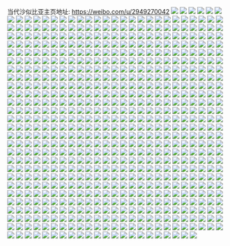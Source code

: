 当代沙似比亚主页地址: https://weibo.com/u/2949270042 
![](https://wx4.sinaimg.cn/mw2000/afca4a1aly1h9cw784e02j21401e0k4t.jpg) 
![](https://wx4.sinaimg.cn/mw2000/afca4a1aly1h9cw79w6abj21401e0k4x.jpg) 
![](https://wx4.sinaimg.cn/mw2000/afca4a1aly1h9cwfkjbjjj21401e0na9.jpg) 
![](https://wx4.sinaimg.cn/mw2000/afca4a1aly1h9cw7erkzmj22c035l4qr.jpg) 
![](https://wx4.sinaimg.cn/mw2000/afca4a1aly1h9cw76qn0bj20u01hcaoe.jpg) 
![](https://wx4.sinaimg.cn/mw2000/afca4a1aly1h9cw9uaejrj22a032vb2b.jpg) 
![](https://wx4.sinaimg.cn/mw2000/afca4a1aly1h9152b1i3sj21401e0q85.jpg) 
![](https://wx4.sinaimg.cn/mw2000/afca4a1aly1h9152bfjcuj21401e0jz3.jpg) 
![](https://wx4.sinaimg.cn/mw2000/afca4a1aly1h9152fpi5hj22c0340u0z.jpg) 
![](https://wx4.sinaimg.cn/mw2000/afca4a1aly1h9152adh3zj22c03401ky.jpg) 
![](https://wx4.sinaimg.cn/mw2000/afca4a1aly1h9152hd9vjj22c0340kjm.jpg) 
![](https://wx4.sinaimg.cn/mw2000/afca4a1aly1h9152hzc36j220933ze81.jpg) 
![](https://wx4.sinaimg.cn/mw2000/afca4a1aly1h6tmbtzbaaj21gi1gi4db.jpg) 
![](https://wx4.sinaimg.cn/mw2000/afca4a1aly1h6tmbu9049j20k00k00vb.jpg) 
![](https://wx4.sinaimg.cn/mw2000/afca4a1aly1h6tmbw30b2j22c02c0k92.jpg) 
![](https://wx4.sinaimg.cn/mw2000/afca4a1aly1h6tmbwupm5j21sc2dstfl.jpg) 
![](https://wx4.sinaimg.cn/mw2000/afca4a1aly1h6tmbyqew4j22bc334u0x.jpg) 
![](https://wx4.sinaimg.cn/mw2000/afca4a1aly1h6tmbxpibaj22bc334jz9.jpg) 
![](https://wx4.sinaimg.cn/mw2000/afca4a1aly1h6tmbzohiaj22c033z4qq.jpg) 
![](https://wx4.sinaimg.cn/mw2000/afca4a1aly1h6tmbt2ynmj22c02c04qq.jpg) 
![](https://wx4.sinaimg.cn/mw2000/afca4a1aly1h5uw992qa1j21401e0ds5.jpg) 
![](https://wx4.sinaimg.cn/mw2000/afca4a1aly1h5uw9adhi0j21sc2dsqv6.jpg) 
![](https://wx4.sinaimg.cn/mw2000/afca4a1aly1h5uw9au574j21uc0v6wob.jpg) 
![](https://wx4.sinaimg.cn/mw2000/afca4a1aly1h5uw9giydij22c0340qv5.jpg) 
![](https://wx4.sinaimg.cn/mw2000/afca4a1aly1h5lrx2qv06j21uo18g7wh.jpg) 
![](https://wx4.sinaimg.cn/mw2000/afca4a1aly1h5lrx3f37aj21uo18g7wh.jpg) 
![](https://wx4.sinaimg.cn/mw2000/afca4a1aly1h5lrx457edj21uo18g7wh.jpg) 
![](https://wx4.sinaimg.cn/mw2000/afca4a1aly1h5lrx4tlvjj21uo18gb29.jpg) 
![](https://wx4.sinaimg.cn/mw2000/afca4a1aly1h5lrx5umeaj21uo18g7wh.jpg) 
![](https://wx4.sinaimg.cn/mw2000/afca4a1aly1h5lrx6iy5oj21uo18g4qp.jpg) 
![](https://wx4.sinaimg.cn/mw2000/afca4a1agy1h57ty2ylksj223u35s1ky.jpg) 
![](https://wx4.sinaimg.cn/mw2000/afca4a1agy1h57ty8hdgzj223u35s1ky.jpg) 
![](https://wx4.sinaimg.cn/mw2000/afca4a1agy1h57tvwzw9ij223u34mkjm.jpg) 
![](https://wx4.sinaimg.cn/mw2000/afca4a1agy1h57tw7z2xmj235s23ue83.jpg) 
![](https://wx4.sinaimg.cn/mw2000/afca4a1agy1h57twh3fgoj223u35sqv6.jpg) 
![](https://wx4.sinaimg.cn/mw2000/afca4a1agy1h57tvo7vczj223u35s4qp.jpg) 
![](https://wx4.sinaimg.cn/mw2000/afca4a1agy1h57twlsul0j223u35snpd.jpg) 
![](https://wx4.sinaimg.cn/mw2000/afca4a1agy1h57twsjbgtj223u35skjm.jpg) 
![](https://wx4.sinaimg.cn/mw2000/afca4a1agy1h57tx2mvdtj235s23uqv6.jpg) 
![](https://wx4.sinaimg.cn/mw2000/afca4a1agy1h57txa6pfwj223u35skjm.jpg) 
![](https://wx4.sinaimg.cn/mw2000/afca4a1agy1h57txh9fisj223u35sqv6.jpg) 
![](https://wx4.sinaimg.cn/mw2000/afca4a1agy1h57txnklpqj223u35se82.jpg) 
![](https://wx4.sinaimg.cn/mw2000/afca4a1agy1h57txtw4raj237k4tc4qs.jpg) 
![](https://wx4.sinaimg.cn/mw2000/afca4a1agy1h57ty09vucj24tc37k7wl.jpg) 
![](https://wx4.sinaimg.cn/mw2000/afca4a1agy1h4ko392e7gj21vt19y7ry.jpg) 
![](https://wx4.sinaimg.cn/mw2000/afca4a1agy1h4ko3b4mbaj20sg16n4ep.jpg) 
![](https://wx4.sinaimg.cn/mw2000/afca4a1agy1h4ko36fn95j216x0sgh1d.jpg) 
![](https://wx4.sinaimg.cn/mw2000/afca4a1agy1h4ko3by4e4j216x0sgqky.jpg) 
![](https://wx4.sinaimg.cn/mw2000/afca4a1agy1h4ko3dfg2ej216x0sgaqs.jpg) 
![](https://wx4.sinaimg.cn/mw2000/afca4a1agy1h4ko3ewl0gj216x0sgauj.jpg) 
![](https://wx4.sinaimg.cn/mw2000/afca4a1agy1h4ko3ftftuj216x0sgwye.jpg) 
![](https://wx4.sinaimg.cn/mw2000/afca4a1agy1h4ko3grfz3j216x0sgh3s.jpg) 
![](https://wx4.sinaimg.cn/mw2000/afca4a1agy1h4ko3hmonuj216x0sg4dy.jpg) 
![](https://wx4.sinaimg.cn/mw2000/afca4a1agy1h4ko3ij9m1j216x0sg1aw.jpg) 
![](https://wx4.sinaimg.cn/mw2000/afca4a1agy1h4ko3js05hj216x0sg7h5.jpg) 
![](https://wx4.sinaimg.cn/mw2000/afca4a1agy1h44e55tl0lj21sc2dsqv5.jpg) 
![](https://wx4.sinaimg.cn/mw2000/afca4a1agy1h44e5ugwtjj22c0340qv6.jpg) 
![](https://wx4.sinaimg.cn/mw2000/afca4a1agy1h2qj3oe5ghj22c0340hdt.jpg) 
![](https://wx4.sinaimg.cn/mw2000/afca4a1agy1h2plidxfsij22c2340hdv.jpg) 
![](https://wx4.sinaimg.cn/mw2000/afca4a1agy1h2pliije8xj22de35s7wj.jpg) 
![](https://wx4.sinaimg.cn/mw2000/afca4a1agy1h2plim6vhnj22c2340kjn.jpg) 
![](https://wx4.sinaimg.cn/mw2000/afca4a1agy1h2pliq89gpj22c2340qv7.jpg) 
![](https://wx4.sinaimg.cn/mw2000/afca4a1agy1h2n74z6d8ej23402c0qv6.jpg) 
![](https://wx4.sinaimg.cn/mw2000/afca4a1agy1h2n751wtbvj22c03404qr.jpg) 
![](https://wx4.sinaimg.cn/mw2000/afca4a1agy1h2n75447y6j22c0340kjl.jpg) 
![](https://wx4.sinaimg.cn/mw2000/afca4a1agy1h2n756u18aj22c0340kjm.jpg) 
![](https://wx4.sinaimg.cn/mw2000/afca4a1agy1h2n758r5l1j22c03407wi.jpg) 
![](https://wx4.sinaimg.cn/mw2000/afca4a1agy1h10rr7n4twj223u34n7wi.jpg) 
![](https://wx4.sinaimg.cn/mw2000/afca4a1agy1h10rrc334xj237k4tckjo.jpg) 
![](https://wx4.sinaimg.cn/mw2000/afca4a1agy1h10rs08vh1j235s1rzu0y.jpg) 
![](https://wx4.sinaimg.cn/mw2000/afca4a1agy1h10rrfp0aoj24tc37k7wk.jpg) 
![](https://wx4.sinaimg.cn/mw2000/afca4a1agy1h10rrilj46j237k4tcx6q.jpg) 
![](https://wx4.sinaimg.cn/mw2000/afca4a1agy1h10rr0r28cj24tc37kx6t.jpg) 
![](https://wx4.sinaimg.cn/mw2000/afca4a1agy1h10rroahx8j237k4tcu11.jpg) 
![](https://wx4.sinaimg.cn/mw2000/afca4a1agy1h10rrskm4oj237k4tcnpg.jpg) 
![](https://wx4.sinaimg.cn/mw2000/afca4a1agy1h10rs6weunj24tc37ke88.jpg) 
![](https://wx4.sinaimg.cn/mw2000/afca4a1agy1h0tvjjtu8cj24tc37khdv.jpg) 
![](https://wx4.sinaimg.cn/mw2000/afca4a1agy1h0tvjbpqkmj223u35sqv5.jpg) 
![](https://wx4.sinaimg.cn/mw2000/afca4a1agy1h0tvjv85scj24tc37kkjo.jpg) 
![](https://wx4.sinaimg.cn/mw2000/afca4a1agy1h0tvjeaqzbj222o340hdt.jpg) 
![](https://wx4.sinaimg.cn/mw2000/afca4a1agy1h0tviz1rt7j223u35s1ky.jpg) 
![](https://wx4.sinaimg.cn/mw2000/afca4a1agy1h0hn9y5bc0j20ht12iacr.jpg) 
![](https://wx4.sinaimg.cn/mw2000/afca4a1agy1h0hn9zb50kj20u01s6agm.jpg) 
![](https://wx4.sinaimg.cn/mw2000/afca4a1agy1gzlmn9nsmoj22c02c0x6p.jpg) 
![](https://wx4.sinaimg.cn/mw2000/afca4a1agy1gzlmnckpj2j227d29snpd.jpg) 
![](https://wx4.sinaimg.cn/mw2000/afca4a1agy1gzlmneybzej228z2bzqv5.jpg) 
![](https://wx4.sinaimg.cn/mw2000/afca4a1agy1gzlmnhi669j22c02c0u0x.jpg) 
![](https://wx4.sinaimg.cn/mw2000/afca4a1agy1gyod8fbiovj23402c0x6r.jpg) 
![](https://wx4.sinaimg.cn/mw2000/afca4a1agy1gyod86po3wj21pm2kgkjl.jpg) 
![](https://wx4.sinaimg.cn/mw2000/afca4a1agy1gwvin26f2sj22c02c0kjm.jpg) 
![](https://wx4.sinaimg.cn/mw2000/afca4a1agy1gwvin5zv5fj22c02c0npe.jpg) 
![](https://wx4.sinaimg.cn/mw2000/afca4a1agy1gwvimyem67j22c03401l0.jpg) 
![](https://wx4.sinaimg.cn/mw2000/afca4a1agy1gwvimfwyv3j22c02c01ky.jpg) 
![](https://wx4.sinaimg.cn/mw2000/afca4a1agy1gwvimm59hbj22801o0b2a.jpg) 
![](https://wx4.sinaimg.cn/mw2000/afca4a1agy1gwviminuqrj22c02c0kjl.jpg) 
![](https://wx4.sinaimg.cn/mw2000/afca4a1agy1gwvimnba7tj20u0140nd8.jpg) 
![](https://wx4.sinaimg.cn/mw2000/afca4a1agy1gwvimcb61rj21o0280b2b.jpg) 
![](https://wx4.sinaimg.cn/mw2000/afca4a1agy1gwvimr15vxj22bb3324qr.jpg) 
![](https://wx4.sinaimg.cn/mw2000/afca4a1agy1gwvimuldxvj22bb332kjn.jpg) 
![](https://wx4.sinaimg.cn/mw2000/afca4a1agy1gwvim7g9q4j22c0340qv7.jpg) 
![](https://wx4.sinaimg.cn/mw2000/afca4a1aly1gseg1gjcv5j21ei0y4kb6.jpg) 
![](https://wx4.sinaimg.cn/mw2000/afca4a1aly1gseg1gxrimj20y41eix0b.jpg) 
![](https://wx4.sinaimg.cn/mw2000/afca4a1aly1gseg1h9qyhj21ei0y4kcj.jpg) 
![](https://wx4.sinaimg.cn/mw2000/afca4a1aly1gsehgq3xkwj22c033ynpf.jpg) 
![](https://wx4.sinaimg.cn/mw2000/afca4a1aly1gseg1jqmv2j22c033y4qr.jpg) 
![](https://wx4.sinaimg.cn/mw2000/afca4a1aly1gseg1nd4fxj20y41ei4md.jpg) 
![](https://wx4.sinaimg.cn/mw2000/afca4a1aly1gseg1k9jjgj20y01enhbs.jpg) 
![](https://wx4.sinaimg.cn/mw2000/afca4a1aly1gseg1l62r1j20y41einpd.jpg) 
![](https://wx4.sinaimg.cn/mw2000/afca4a1aly1gseg1g329sj20y41ei1kx.jpg) 
![](https://wx4.sinaimg.cn/mw2000/afca4a1aly1gseg1pab1rj21ei0y4kjn.jpg) 
![](https://wx4.sinaimg.cn/mw2000/afca4a1aly1gseg1mwhe7j21ei0y4tyy.jpg) 
![](https://wx4.sinaimg.cn/mw2000/afca4a1aly1gseg1m78g0j21ei0y4qrx.jpg) 
![](https://wx4.sinaimg.cn/mw2000/afca4a1aly1gseg1npmp5j20xw1enqn3.jpg) 
![](https://wx4.sinaimg.cn/mw2000/afca4a1aly1gs7k90spxbj23402c0e83.jpg) 
![](https://wx4.sinaimg.cn/mw2000/afca4a1aly1gs7k92pzlxj22c03404qq.jpg) 
![](https://wx4.sinaimg.cn/mw2000/afca4a1aly1gs7k943kk7j23402c0npe.jpg) 
![](https://wx4.sinaimg.cn/mw2000/afca4a1aly1gs7kiuw5jkj22c0340hdt.jpg) 
![](https://wx4.sinaimg.cn/mw2000/afca4a1aly1gs7k96gp08j22c02c0u0x.jpg) 
![](https://wx4.sinaimg.cn/mw2000/afca4a1aly1gs7k99nqnpj22c0340npd.jpg) 
![](https://wx4.sinaimg.cn/mw2000/afca4a1aly1gs7kewuh0uj23332bb4qq.jpg) 
![](https://wx4.sinaimg.cn/mw2000/afca4a1aly1gs7kexjvxcj21sc2dskjl.jpg) 
![](https://wx4.sinaimg.cn/mw2000/afca4a1aly1gs7keyy8h2j22c0340kjo.jpg) 
![](https://wx4.sinaimg.cn/mw2000/afca4a1aly1gs7kirt3hsj22ds1sgb29.jpg) 
![](https://wx4.sinaimg.cn/mw2000/afca4a1aly1gs7k98pcjpj22c03407wj.jpg) 
![](https://wx4.sinaimg.cn/mw2000/afca4a1aly1gs7kitna3yj23402c0u0y.jpg) 
![](https://wx4.sinaimg.cn/mw2000/afca4a1aly1gs7kiqfqwjj23402c0npf.jpg) 
![](https://wx4.sinaimg.cn/mw2000/afca4a1aly1gs7kiwddexj22c0340u0x.jpg) 
![](https://wx4.sinaimg.cn/mw2000/afca4a1aly1gs7kiy0vwqj23402c0b29.jpg) 
![](https://wx4.sinaimg.cn/mw2000/afca4a1aly1gs3wj81l9sj2340239u0y.jpg) 
![](https://wx4.sinaimg.cn/mw2000/afca4a1aly1gs3wj9gb8oj222o340qv5.jpg) 
![](https://wx4.sinaimg.cn/mw2000/afca4a1aly1gs3wjar3xkj221r340x6p.jpg) 
![](https://wx4.sinaimg.cn/mw2000/afca4a1aly1gs3wjcmngrj234022xu0x.jpg) 
![](https://wx4.sinaimg.cn/mw2000/afca4a1aly1gs3wiw30tlj222o340x6q.jpg) 
![](https://wx4.sinaimg.cn/mw2000/afca4a1aly1gs3wixfmsgj221v340npd.jpg) 
![](https://wx4.sinaimg.cn/mw2000/afca4a1aly1gs3wiueecbj222o340x6p.jpg) 
![](https://wx4.sinaimg.cn/mw2000/afca4a1aly1gs3wiyhhmdj222b340hdt.jpg) 
![](https://wx4.sinaimg.cn/mw2000/afca4a1aly1gs3wiztqwpj222o340e82.jpg) 
![](https://wx4.sinaimg.cn/mw2000/afca4a1aly1gs3wj0utmsj221r340npd.jpg) 
![](https://wx4.sinaimg.cn/mw2000/afca4a1aly1gs3wj2meswj222o340qv7.jpg) 
![](https://wx4.sinaimg.cn/mw2000/003dAPREly1gs3wj3t2gvj622o340u0x02.jpg) 
![](https://wx4.sinaimg.cn/mw2000/afca4a1aly1gs3wj5guq7j221v340npe.jpg) 
![](https://wx4.sinaimg.cn/mw2000/afca4a1aly1gs3wj6skmcj222o3404qq.jpg) 
![](https://wx4.sinaimg.cn/mw2000/003dAPREly1grzi29e1f0j63402c0u0x02.jpg) 
![](https://wx4.sinaimg.cn/mw2000/afca4a1aly1grzi2cgxzxj23402c0x6p.jpg) 
![](https://wx4.sinaimg.cn/mw2000/afca4a1aly1grzi2f7jvqj22c0340x60.jpg) 
![](https://wx4.sinaimg.cn/mw2000/afca4a1aly1grzi2h3dyuj22c0340u0x.jpg) 
![](https://wx4.sinaimg.cn/mw2000/afca4a1aly1grzi2p0a8gj23402c0npd.jpg) 
![](https://wx4.sinaimg.cn/mw2000/afca4a1aly1grzi2jlez9j23402c01kx.jpg) 
![](https://wx4.sinaimg.cn/mw2000/afca4a1aly1grzi25qtdwj22c02c0e82.jpg) 
![](https://wx4.sinaimg.cn/mw2000/afca4a1aly1grzi2mes4xj22c0340kjm.jpg) 
![](https://wx4.sinaimg.cn/mw2000/afca4a1aly1grzi2nanpzj22c02c0ts2.jpg) 
![](https://wx4.sinaimg.cn/mw2000/afca4a1aly1grnxill1sjj21o02807wi.jpg) 
![](https://wx4.sinaimg.cn/mw2000/afca4a1aly1grnximubk5j21o0280kjn.jpg) 
![](https://wx4.sinaimg.cn/mw2000/afca4a1aly1grnxikmbcmj21o02801ky.jpg) 
![](https://wx4.sinaimg.cn/mw2000/afca4a1aly1grnxio9p1xj21o0280e82.jpg) 
![](https://wx4.sinaimg.cn/mw2000/afca4a1aly1grnxioms95j20ku0rstdt.jpg) 
![](https://wx4.sinaimg.cn/mw2000/afca4a1aly1grnxipc8dqj21o0280b2a.jpg) 
![](https://wx4.sinaimg.cn/mw2000/afca4a1aly1grftyrfqf4j22c02c0e81.jpg) 
![](https://wx4.sinaimg.cn/mw2000/afca4a1aly1grftyu8u49j22c02c0e81.jpg) 
![](https://wx4.sinaimg.cn/mw2000/afca4a1aly1grftyxc3aoj22c02c0e81.jpg) 
![](https://wx4.sinaimg.cn/mw2000/afca4a1aly1grftzo1bhtj22c02c0qv5.jpg) 
![](https://wx4.sinaimg.cn/mw2000/afca4a1aly1grftzrrdtgj22c02c0hdt.jpg) 
![](https://wx4.sinaimg.cn/mw2000/afca4a1aly1grftzua1oxj22c02c01ie.jpg) 
![](https://wx4.sinaimg.cn/mw2000/afca4a1aly1grftzw5ynfj22c02c07wh.jpg) 
![](https://wx4.sinaimg.cn/mw2000/afca4a1aly1grftzyaheoj22c02c0e81.jpg) 
![](https://wx4.sinaimg.cn/mw2000/afca4a1aly1grfu00ss7wj22c02c0b29.jpg) 
![](https://wx4.sinaimg.cn/mw2000/afca4a1aly1grfu02s68kj22c02c04qp.jpg) 
![](https://wx4.sinaimg.cn/mw2000/afca4a1aly1grfu04c67vj22c02c01kx.jpg) 
![](https://wx4.sinaimg.cn/mw2000/afca4a1aly1grfu06stycj22c0340npf.jpg) 
![](https://wx4.sinaimg.cn/mw2000/afca4a1aly1grfu09bqc9j22c02c04qq.jpg) 
![](https://wx4.sinaimg.cn/mw2000/afca4a1aly1grfu0d7wqfj22c02c0npd.jpg) 
![](https://wx4.sinaimg.cn/mw2000/afca4a1aly1grfu0gfo7yj22c02c07wh.jpg) 
![](https://wx4.sinaimg.cn/mw2000/afca4a1aly1grfu0iqkzaj22c02c0hdt.jpg) 
![](https://wx4.sinaimg.cn/mw2000/afca4a1aly1grfu0lvrs7j22c02c0b29.jpg) 
![](https://wx4.sinaimg.cn/mw2000/afca4a1aly1grfu0ohr9tj22c0340u0z.jpg) 
![](https://wx4.sinaimg.cn/mw2000/afca4a1aly1greni1veozj20q805w3zi.jpg) 
![](https://wx4.sinaimg.cn/mw2000/afca4a1aly1greni6dripj22c02c0qv5.jpg) 
![](https://wx4.sinaimg.cn/mw2000/afca4a1aly1greni7evqqj23402c0qv5.jpg) 
![](https://wx4.sinaimg.cn/mw2000/afca4a1aly1greni94y09j22c02c0npd.jpg) 
![](https://wx4.sinaimg.cn/mw2000/afca4a1aly1greniayt02j22c0340kjm.jpg) 
![](https://wx4.sinaimg.cn/mw2000/afca4a1aly1grenie54bej22c02c04qp.jpg) 
![](https://wx4.sinaimg.cn/mw2000/afca4a1aly1grenifmehsj222o340u0x.jpg) 
![](https://wx4.sinaimg.cn/mw2000/afca4a1aly1grenigiw97j22c02c0hdt.jpg) 
![](https://wx4.sinaimg.cn/mw2000/afca4a1aly1greniclawuj23402c0qv5.jpg) 
![](https://wx4.sinaimg.cn/mw2000/afca4a1aly1grenihjji6j22c02c04qq.jpg) 
![](https://wx4.sinaimg.cn/mw2000/afca4a1aly1greni29vp7j22c02c07wi.jpg) 
![](https://wx4.sinaimg.cn/mw2000/afca4a1aly1grenije97nj22c02c01kx.jpg) 
![](https://wx4.sinaimg.cn/mw2000/afca4a1aly1grenikrk65j22c02c0hdt.jpg) 
![](https://wx4.sinaimg.cn/mw2000/afca4a1aly1grenim8r7yj22c02c07wh.jpg) 
![](https://wx4.sinaimg.cn/mw2000/afca4a1aly1greninpzfjj22c02c01ky.jpg) 
![](https://wx4.sinaimg.cn/mw2000/afca4a1aly1greniq5pw9j22c02c0hdt.jpg) 
![](https://wx4.sinaimg.cn/mw2000/afca4a1aly1grenis2yn0j22c0340npd.jpg) 
![](https://wx4.sinaimg.cn/mw2000/afca4a1aly1greni43f9cj23402c0kjl.jpg) 
![](https://wx4.sinaimg.cn/mw2000/afca4a1aly1goyp4wv2aqj22c02c0b29.jpg) 
![](https://wx4.sinaimg.cn/mw2000/afca4a1aly1goyp4y8a82j22c02c0e3q.jpg) 
![](https://wx4.sinaimg.cn/mw2000/afca4a1aly1goyp4zh785j22c02c0e81.jpg) 
![](https://wx4.sinaimg.cn/mw2000/afca4a1aly1goyp511iayj22c02c04qp.jpg) 
![](https://wx4.sinaimg.cn/mw2000/afca4a1aly1goyp52hrxaj22c02c0b29.jpg) 
![](https://wx4.sinaimg.cn/mw2000/afca4a1aly1goyp54e7y2j22c02c0npf.jpg) 
![](https://wx4.sinaimg.cn/mw2000/afca4a1aly1goyp56st3wj22c02c0b29.jpg) 
![](https://wx4.sinaimg.cn/mw2000/afca4a1aly1goyp585dbhj22c02c0b29.jpg) 
![](https://wx4.sinaimg.cn/mw2000/afca4a1aly1goyp59txpnj22c02c0hdv.jpg) 
![](https://wx4.sinaimg.cn/mw2000/afca4a1aly1gn64gbvillj222o340npf.jpg) 
![](https://wx4.sinaimg.cn/mw2000/afca4a1aly1gn64gd0u3ej222o340kjm.jpg) 
![](https://wx4.sinaimg.cn/mw2000/afca4a1aly1gn64g8tegyj222o340kjm.jpg) 
![](https://wx4.sinaimg.cn/mw2000/afca4a1aly1gme2jvhdihj22c02c0qv5.jpg) 
![](https://wx4.sinaimg.cn/mw2000/afca4a1aly1gme2khvpa2j22c02c04qp.jpg) 
![](https://wx4.sinaimg.cn/mw2000/afca4a1aly1gme2k0yx0dj22c02c01ky.jpg) 
![](https://wx4.sinaimg.cn/mw2000/afca4a1aly1gme2jkev3mj22c02c0npe.jpg) 
![](https://wx4.sinaimg.cn/mw2000/afca4a1aly1gme2jp5qi2j22c02c0u0y.jpg) 
![](https://wx4.sinaimg.cn/mw2000/afca4a1aly1gme2kl9iq4j20u00u0wln.jpg) 
![](https://wx4.sinaimg.cn/mw2000/afca4a1aly1gme2k7ubptj22c02c01kx.jpg) 
![](https://wx4.sinaimg.cn/mw2000/afca4a1aly1gme2kjz9atj22c02c0npd.jpg) 
![](https://wx4.sinaimg.cn/mw2000/afca4a1aly1gme2l03qrhj22c02c0not.jpg) 
![](https://wx4.sinaimg.cn/mw2000/afca4a1aly1gl8mv5bjmkj222o340qv7.jpg) 
![](https://wx4.sinaimg.cn/mw2000/afca4a1aly1gl8mv3utjkj234022ou0z.jpg) 
![](https://wx4.sinaimg.cn/mw2000/afca4a1aly1gl8mv6rf4gj234022ob2b.jpg) 
![](https://wx4.sinaimg.cn/mw2000/afca4a1aly1gl8mv8l2dwj21xo1xpe82.jpg) 
![](https://wx4.sinaimg.cn/mw2000/afca4a1aly1gl8mvabgnjj222o340e84.jpg) 
![](https://wx4.sinaimg.cn/mw2000/afca4a1aly1gl8mvc0esuj222n22okjm.jpg) 
![](https://wx4.sinaimg.cn/mw2000/afca4a1aly1gl8mvdro3aj22c02c0qv5.jpg) 
![](https://wx4.sinaimg.cn/mw2000/afca4a1aly1gl8mvfe11kj23402c0tlv.jpg) 
![](https://wx4.sinaimg.cn/mw2000/afca4a1aly1gl8mvxded2j222n22oqv5.jpg) 
![](https://wx4.sinaimg.cn/mw2000/afca4a1aly1gjnn4gxs3tj21og2ioe82.jpg) 
![](https://wx4.sinaimg.cn/mw2000/afca4a1aly1gjnn4hw8j2j233z1i1x6p.jpg) 
![](https://wx4.sinaimg.cn/mw2000/afca4a1aly1gjnn4ix8y3j234022ohdu.jpg) 
![](https://wx4.sinaimg.cn/mw2000/afca4a1aly1gjnn4k45jwj22bc3404qq.jpg) 
![](https://wx4.sinaimg.cn/mw2000/afca4a1aly1gjnn4loc6pj22c026c7wk.jpg) 
![](https://wx4.sinaimg.cn/mw2000/afca4a1aly1gjnn4m4t4gj20rs112tje.jpg) 
![](https://wx4.sinaimg.cn/mw2000/afca4a1aly1gjnn4ngwk5j22ds1l6kjm.jpg) 
![](https://wx4.sinaimg.cn/mw2000/afca4a1aly1gjnn4okhpyj222o340hdv.jpg) 
![](https://wx4.sinaimg.cn/mw2000/afca4a1aly1gjnn4mngchj222o340kjl.jpg) 
![](https://wx4.sinaimg.cn/mw2000/afca4a1aly1gjnn4pf9knj21mq1o0e81.jpg) 
![](https://wx4.sinaimg.cn/mw2000/afca4a1aly1gjnn4pzs4jj21mq1o0e81.jpg) 
![](https://wx4.sinaimg.cn/mw2000/afca4a1aly1gjnn4qdzctj21mq1o0awz.jpg) 
![](https://wx4.sinaimg.cn/mw2000/afca4a1aly1gjnn4r7ptnj21mq1o04mi.jpg) 
![](https://wx4.sinaimg.cn/mw2000/afca4a1aly1gjdrxrbjpoj21mc25stqx.jpg) 
![](https://wx4.sinaimg.cn/mw2000/afca4a1aly1gjdrxsngg7j21mc25s1kx.jpg) 
![](https://wx4.sinaimg.cn/mw2000/afca4a1aly1gjdrxtjj88j21mc25saxz.jpg) 
![](https://wx4.sinaimg.cn/mw2000/afca4a1aly1gjdrxuy1t5j21mb25q4qp.jpg) 
![](https://wx4.sinaimg.cn/mw2000/afca4a1aly1gjdrxvyw3bj22c03404qq.jpg) 
![](https://wx4.sinaimg.cn/mw2000/afca4a1aly1gjdrxxquqej22c0340kjm.jpg) 
![](https://wx4.sinaimg.cn/mw2000/afca4a1aly1gjdry05zn1j22c0340kjl.jpg) 
![](https://wx4.sinaimg.cn/mw2000/afca4a1aly1gjdry147ynj23402c0x3s.jpg) 
![](https://wx4.sinaimg.cn/mw2000/afca4a1aly1gi6f1d5d50j20u0191ais.jpg) 
![](https://wx4.sinaimg.cn/mw2000/afca4a1aly1gi6f1drn6vj20u016jqgu.jpg) 
![](https://wx4.sinaimg.cn/mw2000/afca4a1aly1gi6f1e7xa9j20u0190gwg.jpg) 
![](https://wx4.sinaimg.cn/mw2000/afca4a1aly1gi6f1ej54rj20u0190gqh.jpg) 
![](https://wx4.sinaimg.cn/mw2000/afca4a1aly1gi6f1eui5sj20u0190jvg.jpg) 
![](https://wx4.sinaimg.cn/mw2000/afca4a1aly1gi6f1ckiu9j20u0140dj4.jpg) 
![](https://wx4.sinaimg.cn/mw2000/afca4a1aly1gi6f1fay20j20u00u0drh.jpg) 
![](https://wx4.sinaimg.cn/mw2000/afca4a1aly1gi6f1fsuf0j20u0140afy.jpg) 
![](https://wx4.sinaimg.cn/mw2000/afca4a1aly1gi6f1g5r4kj20u00u0afe.jpg) 
![](https://wx4.sinaimg.cn/mw2000/afca4a1aly1gg9kgy51sbj21o0280kjl.jpg) 
![](https://wx4.sinaimg.cn/mw2000/afca4a1aly1gg9kgxg9icj22c02c0hdu.jpg) 
![](https://wx4.sinaimg.cn/mw2000/afca4a1aly1gg9kgwlrawj21o0280npd.jpg) 
![](https://wx4.sinaimg.cn/mw2000/afca4a1aly1gg08qsd2vjj21900u0115.jpg) 
![](https://wx4.sinaimg.cn/mw2000/afca4a1aly1gg08qu63cej21900u0aeo.jpg) 
![](https://wx4.sinaimg.cn/mw2000/afca4a1aly1gg08qqhsz3j21900u04aw.jpg) 
![](https://wx4.sinaimg.cn/mw2000/afca4a1aly1gg08qt9chzj21900u0qd3.jpg) 
![](https://wx4.sinaimg.cn/mw2000/afca4a1aly1gg08qp8dzmj21900u0qd0.jpg) 
![](https://wx4.sinaimg.cn/mw2000/afca4a1aly1gfl9n18yfij21kw1kw7rz.jpg) 
![](https://wx4.sinaimg.cn/mw2000/afca4a1aly1gfl9n3jam2j21kw1kwe6p.jpg) 
![](https://wx4.sinaimg.cn/mw2000/afca4a1aly1gfl9n1se0wj21kw1kwkhe.jpg) 
![](https://wx4.sinaimg.cn/mw2000/afca4a1aly1gfl9n2lzivj21kw1kw7u8.jpg) 
![](https://wx4.sinaimg.cn/mw2000/afca4a1aly1gfl9n45xakj21o01o0hdt.jpg) 
![](https://wx4.sinaimg.cn/mw2000/afca4a1aly1gfl9n333w2j21kw1kwtxo.jpg) 
![](https://wx4.sinaimg.cn/mw2000/afca4a1aly1gf0fq0q5opj21o01o0b29.jpg) 
![](https://wx4.sinaimg.cn/mw2000/afca4a1aly1gf0fq1gknsj21o01o0hdt.jpg) 
![](https://wx4.sinaimg.cn/mw2000/afca4a1aly1gf0fs2hmqmj21o01o0b29.jpg) 
![](https://wx4.sinaimg.cn/mw2000/afca4a1aly1gf0fq2fynej21o01o07wh.jpg) 
![](https://wx4.sinaimg.cn/mw2000/afca4a1aly1gf0fs02un4j22c02c0duz.jpg) 
![](https://wx4.sinaimg.cn/mw2000/afca4a1aly1gf0fq4ad6jj21o01o07wh.jpg) 
![](https://wx4.sinaimg.cn/mw2000/afca4a1aly1gf0fq4wtq5j21o01o07wh.jpg) 
![](https://wx4.sinaimg.cn/mw2000/afca4a1aly1gf0fq85f5yj20yi1pcx6s.jpg) 
![](https://wx4.sinaimg.cn/mw2000/afca4a1aly1gf0fq3jl1gj21o01o0kjl.jpg) 
![](https://wx4.sinaimg.cn/mw2000/afca4a1aly1geupdmyjeqj20u00u044i.jpg) 
![](https://wx4.sinaimg.cn/mw2000/afca4a1aly1geupdmdhuoj20u00u0ti8.jpg) 
![](https://wx4.sinaimg.cn/mw2000/afca4a1aly1geupdnaqmdj20u00u0tht.jpg) 
![](https://wx4.sinaimg.cn/mw2000/afca4a1aly1getl3eiav4j22c02c07ow.jpg) 
![](https://wx4.sinaimg.cn/mw2000/afca4a1aly1getl3g4idsj22c02c0nl3.jpg) 
![](https://wx4.sinaimg.cn/mw2000/afca4a1aly1getl3hffj1j22c02c0k6j.jpg) 
![](https://wx4.sinaimg.cn/mw2000/afca4a1aly1getl3cy3iuj22c02c019x.jpg) 
![](https://wx4.sinaimg.cn/mw2000/afca4a1aly1getl4ffl6gj21hc0u0e81.jpg) 
![](https://wx4.sinaimg.cn/mw2000/afca4a1aly1getl3itegtj22c02c0k9h.jpg) 
![](https://wx4.sinaimg.cn/mw2000/afca4a1aly1getl3kltk7j22c02c0tp4.jpg) 
![](https://wx4.sinaimg.cn/mw2000/afca4a1aly1getl3mjq7fj22c02c0h6v.jpg) 
![](https://wx4.sinaimg.cn/mw2000/afca4a1aly1getl3o3unxj22c02c0qk6.jpg) 
![](https://wx4.sinaimg.cn/mw2000/afca4a1aly1gdmqbrdslmj22io1og7wh.jpg) 
![](https://wx4.sinaimg.cn/mw2000/afca4a1aly1gdmqbtdv58j256o3gg1ky.jpg) 
![](https://wx4.sinaimg.cn/mw2000/afca4a1aly1gdmqbpz1c3j256o3ggkjm.jpg) 
![](https://wx4.sinaimg.cn/mw2000/afca4a1aly1gdmqbv4fozj256o3ggnpf.jpg) 
![](https://wx4.sinaimg.cn/mw2000/afca4a1aly1gdmqbxuhvoj22a82c0npd.jpg) 
![](https://wx4.sinaimg.cn/mw2000/afca4a1aly1gdmqbwu58ej256o3ggnpf.jpg) 
![](https://wx4.sinaimg.cn/mw2000/afca4a1aly1gae0xk9t3bj22c02c0b29.jpg) 
![](https://wx4.sinaimg.cn/mw2000/afca4a1aly1gae0xnpoc5j22801hcu0x.jpg) 
![](https://wx4.sinaimg.cn/mw2000/afca4a1aly1gae0xooqtkj20rs15oh0l.jpg) 
![](https://wx4.sinaimg.cn/mw2000/afca4a1aly1g9pd2lpbeuj20u00u00xy.jpg) 
![](https://wx4.sinaimg.cn/mw2000/afca4a1aly1g9dohw3k2rj21900u0q8q.jpg) 
![](https://wx4.sinaimg.cn/mw2000/afca4a1aly1g9dohxr8t1j20u0190thl.jpg) 
![](https://wx4.sinaimg.cn/mw2000/afca4a1aly1g9doi173x0j20u0190qdc.jpg) 
![](https://wx4.sinaimg.cn/mw2000/afca4a1aly1g9doi36wu3j21900u0n3t.jpg) 
![](https://wx4.sinaimg.cn/mw2000/afca4a1aly1g9doif12y2j20u0190jy8.jpg) 
![](https://wx4.sinaimg.cn/mw2000/afca4a1aly1g9dokr417xj21900u0wly.jpg) 
![](https://wx4.sinaimg.cn/mw2000/afca4a1aly1g9dojez23oj20u0140gu6.jpg) 
![](https://wx4.sinaimg.cn/mw2000/afca4a1aly1g9dokyin7ej21900u0qf1.jpg) 
![](https://wx4.sinaimg.cn/mw2000/afca4a1aly1g9dojg98nwj20u0140wle.jpg) 
![](https://wx4.sinaimg.cn/mw2000/afca4a1aly1g8h7z2ulf3j21og2iox3n.jpg) 
![](https://wx4.sinaimg.cn/mw2000/afca4a1aly1g8h7yxhx9ej21og2io7wh.jpg) 
![](https://wx4.sinaimg.cn/mw2000/afca4a1aly1g8h7zhu0xbj21og2io7wh.jpg) 
![](https://wx4.sinaimg.cn/mw2000/afca4a1aly1g8h7zv0b1jj21og2iob09.jpg) 
![](https://wx4.sinaimg.cn/mw2000/afca4a1aly1g8h7zabqacj21og2io4qp.jpg) 
![](https://wx4.sinaimg.cn/mw2000/afca4a1aly1g8h7zpf8azj21og2io7wh.jpg) 
![](https://wx4.sinaimg.cn/mw2000/afca4a1aly1g8h800joffj21og2io7sx.jpg) 
![](https://wx4.sinaimg.cn/mw2000/afca4a1aly1g8h806h3fxj21og2iox35.jpg) 
![](https://wx4.sinaimg.cn/mw2000/afca4a1aly1g8h80b0ctpj20rs1jk4jm.jpg) 
![](https://wx4.sinaimg.cn/mw2000/afca4a1aly1g7ebkig8yrj23402c0nba.jpg) 
![](https://wx4.sinaimg.cn/mw2000/afca4a1aly1g7ebljprihj24mo3347wm.jpg) 
![](https://wx4.sinaimg.cn/mw2000/afca4a1aly1g7ebkfr3gvj22ip1oh1l0.jpg) 
![](https://wx4.sinaimg.cn/mw2000/afca4a1aly1g7eblo4lhhj218w0u0h6d.jpg) 
![](https://wx4.sinaimg.cn/mw2000/afca4a1aly1g7eblpv4wdj218w0u0gwg.jpg) 
![](https://wx4.sinaimg.cn/mw2000/afca4a1aly1g7ebltg5ecj218w0u0h3y.jpg) 
![](https://wx4.sinaimg.cn/mw2000/afca4a1aly1g7eblx4jv6j215d0u0tn4.jpg) 
![](https://wx4.sinaimg.cn/mw2000/afca4a1aly1g7eblxvil2j20u0140aes.jpg) 
![](https://wx4.sinaimg.cn/mw2000/afca4a1aly1g7ebm20tnpj22c02c04kp.jpg) 
![](https://wx4.sinaimg.cn/mw2000/afca4a1agy1g65dfr2c9hj21kw0w0k1u.jpg) 
![](https://wx4.sinaimg.cn/mw2000/afca4a1agy1g65dfk6aeyj22c02c0kjm.jpg) 
![](https://wx4.sinaimg.cn/mw2000/afca4a1agy1g65dfae4zkj21kw0w0qpp.jpg) 
![](https://wx4.sinaimg.cn/mw2000/afca4a1agy1g65dfu68oej21kw0w07nq.jpg) 
![](https://wx4.sinaimg.cn/mw2000/afca4a1agy1g65dfplfhoj21w02io7wh.jpg) 
![](https://wx4.sinaimg.cn/mw2000/afca4a1agy1g65dfxafzbj21kw0w0e3t.jpg) 
![](https://wx4.sinaimg.cn/mw2000/afca4a1agy1g65dg9s4ncj23402c01kx.jpg) 
![](https://wx4.sinaimg.cn/mw2000/afca4a1agy1g65dg4bq03j23402c07wh.jpg) 
![](https://wx4.sinaimg.cn/mw2000/afca4a1agy1g65dggx150j22c02c0e81.jpg) 
![](https://wx4.sinaimg.cn/mw2000/afca4a1agy1g646eqxplfj23402c04qr.jpg) 
![](https://wx4.sinaimg.cn/mw2000/afca4a1agy1g646eyatyvj22c02f5qv5.jpg) 
![](https://wx4.sinaimg.cn/mw2000/afca4a1agy1g646f1j81jj22i01o0x1l.jpg) 
![](https://wx4.sinaimg.cn/mw2000/afca4a1agy1g646f567ooj22i01o01hr.jpg) 
![](https://wx4.sinaimg.cn/mw2000/afca4a1agy1g646fhfew2j234022ob29.jpg) 
![](https://wx4.sinaimg.cn/mw2000/afca4a1agy1g646eeyhqzj22ds1sgnpd.jpg) 
![](https://wx4.sinaimg.cn/mw2000/afca4a1agy1g646fvqp14j22c02c07wj.jpg) 
![](https://wx4.sinaimg.cn/mw2000/afca4a1agy1g646g03u2mj22c02c0x54.jpg) 
![](https://wx4.sinaimg.cn/mw2000/afca4a1agy1g646gbi1rjj22c02c0qgz.jpg) 
![](https://wx4.sinaimg.cn/mw2000/afca4a1aly1g5202ynmllj21ls2eox6p.jpg) 
![](https://wx4.sinaimg.cn/mw2000/afca4a1aly1g5202zjo8cj22eo1lshdt.jpg) 
![](https://wx4.sinaimg.cn/mw2000/afca4a1aly1g52030tgo8j22eo1lse81.jpg) 
![](https://wx4.sinaimg.cn/mw2000/afca4a1aly1g5202xhr4wj22eo1lsqv5.jpg) 
![](https://wx4.sinaimg.cn/mw2000/afca4a1aly1g52032d5ooj23344moqv6.jpg) 
![](https://wx4.sinaimg.cn/mw2000/afca4a1aly1g5204cx9myj21og2iob29.jpg) 
![](https://wx4.sinaimg.cn/mw2000/afca4a1aly1g4p4ozmtxnj21o0280kjl.jpg) 
![](https://wx4.sinaimg.cn/mw2000/afca4a1aly1g4p4p09f66j21o02807wh.jpg) 
![](https://wx4.sinaimg.cn/mw2000/afca4a1aly1g4p4p0r6evj21o02804qp.jpg) 
![](https://wx4.sinaimg.cn/mw2000/afca4a1aly1g4p4p191o6j21o02807wh.jpg) 
![](https://wx4.sinaimg.cn/mw2000/afca4a1aly1g4p4p1nqxnj227u1o0qra.jpg) 
![](https://wx4.sinaimg.cn/mw2000/afca4a1aly1g4p4p27j5gj227u1o0npd.jpg) 
![](https://wx4.sinaimg.cn/mw2000/afca4a1aly1g4f05q1lrij22c02c07wi.jpg) 
![](https://wx4.sinaimg.cn/mw2000/afca4a1aly1g4f05otyanj22io1ognpd.jpg) 
![](https://wx4.sinaimg.cn/mw2000/afca4a1aly1g4f05rfjmoj22c02c0u0x.jpg) 
![](https://wx4.sinaimg.cn/mw2000/afca4a1aly1g4f05s3h71j23401aw7wh.jpg) 
![](https://wx4.sinaimg.cn/mw2000/afca4a1aly1g4f05t3bjwj23402c0u0x.jpg) 
![](https://wx4.sinaimg.cn/mw2000/afca4a1aly1g4f05v174kj23401awhcq.jpg) 
![](https://wx4.sinaimg.cn/mw2000/afca4a1aly1g3v9mqdtoaj21oh2iou0x.jpg) 
![](https://wx4.sinaimg.cn/mw2000/afca4a1aly1g3v9kzl0gyj21oh2iox6p.jpg) 
![](https://wx4.sinaimg.cn/mw2000/afca4a1aly1g3lsdq1mtbj20rs2wdhdt.jpg) 
![](https://wx4.sinaimg.cn/mw2000/afca4a1aly1g3lsdrc7rxj20rs39onpd.jpg) 
![](https://wx4.sinaimg.cn/mw2000/afca4a1aly1g3lsdsw284j20rs5lou0y.jpg) 
![](https://wx4.sinaimg.cn/mw2000/afca4a1aly1g3lsduaxgfj20rs3lmb29.jpg) 
![](https://wx4.sinaimg.cn/mw2000/afca4a1aly1g3lsdzk4gtj24mo334kjw.jpg) 
![](https://wx4.sinaimg.cn/mw2000/afca4a1aly1g3lsdoplhqj20da0u0418.jpg) 
![](https://wx4.sinaimg.cn/mw2000/afca4a1aly1g315g5jb8yj21601604q6.jpg) 
![](https://wx4.sinaimg.cn/mw2000/afca4a1aly1g315m7pctzj22c02c0aqh.jpg) 
![](https://wx4.sinaimg.cn/mw2000/afca4a1aly1g315grjrdhj22c02c0npd.jpg) 
![](https://wx4.sinaimg.cn/mw2000/afca4a1aly1g2w221txznj21sg2dsb1t.jpg) 
![](https://wx4.sinaimg.cn/mw2000/afca4a1aly1g2w223i3kpj21sg2dsb29.jpg) 
![](https://wx4.sinaimg.cn/mw2000/afca4a1aly1g2oed20s2gj23344mohdx.jpg) 
![](https://wx4.sinaimg.cn/mw2000/afca4a1aly1g2oed7bzl7j22c03401l0.jpg) 
![](https://wx4.sinaimg.cn/mw2000/afca4a1aly1g2oedaytv2j22c0340e82.jpg) 
![](https://wx4.sinaimg.cn/mw2000/afca4a1aly1g2oedc6j1dj22c03404qq.jpg) 
![](https://wx4.sinaimg.cn/mw2000/afca4a1aly1g2oedcplaxj20rs126n78.jpg) 
![](https://wx4.sinaimg.cn/mw2000/afca4a1aly1g2oede2oxrj22io1ogb2a.jpg) 
![](https://wx4.sinaimg.cn/mw2000/afca4a1aly1g2m1hpy4sbj22c02c0b29.jpg) 
![](https://wx4.sinaimg.cn/mw2000/afca4a1aly1g2m1hr7j00j22c02c0e81.jpg) 
![](https://wx4.sinaimg.cn/mw2000/afca4a1aly1g2m1huoglhj22c02c2e82.jpg) 
![](https://wx4.sinaimg.cn/mw2000/afca4a1aly1g2m1hw2wstj222o3401ky.jpg) 
![](https://wx4.sinaimg.cn/mw2000/afca4a1aly1g2m1icl3ucj22c02c0npe.jpg) 
![](https://wx4.sinaimg.cn/mw2000/afca4a1aly1g2m1iflw54j22c02c0npe.jpg) 
![](https://wx4.sinaimg.cn/mw2000/afca4a1aly1g2m1i9ey5jj21w02io7wh.jpg) 
![](https://wx4.sinaimg.cn/mw2000/afca4a1aly1g2m1ihzh9rj21w02iob29.jpg) 
![](https://wx4.sinaimg.cn/mw2000/afca4a1aly1g2m1k58n49j22c02c0x6q.jpg) 
![](https://wx4.sinaimg.cn/mw2000/afca4a1aly1g2l35lfyl9j23402c0hdt.jpg) 
![](https://wx4.sinaimg.cn/mw2000/afca4a1aly1g2l35pumi8j23402c0qnc.jpg) 
![](https://wx4.sinaimg.cn/mw2000/afca4a1aly1g2l35t905uj22c02c0qd5.jpg) 
![](https://wx4.sinaimg.cn/mw2000/afca4a1aly1g2l34t3cb8j21xg1xge81.jpg) 
![](https://wx4.sinaimg.cn/mw2000/afca4a1aly1g2l35xv3kyj21w02ioaw3.jpg) 
![](https://wx4.sinaimg.cn/mw2000/afca4a1aly1g2l368so0ij22c02c0npd.jpg) 
![](https://wx4.sinaimg.cn/mw2000/afca4a1aly1g2l36dr1crj23402c0kdj.jpg) 
![](https://wx4.sinaimg.cn/mw2000/afca4a1aly1g2l36ka661j23402c0kii.jpg) 
![](https://wx4.sinaimg.cn/mw2000/afca4a1aly1g2l36ue2i4j23402c0hdt.jpg) 
![](https://wx4.sinaimg.cn/mw2000/afca4a1aly1g2irww4ir8j20u0191qcc.jpg) 
![](https://wx4.sinaimg.cn/mw2000/afca4a1aly1g2irwxyvp2j20u00u0doz.jpg) 
![](https://wx4.sinaimg.cn/mw2000/afca4a1aly1g2irx1smsgj20u0140wpy.jpg) 
![](https://wx4.sinaimg.cn/mw2000/afca4a1aly1g2irx5flqaj21hc0u0qfo.jpg) 
![](https://wx4.sinaimg.cn/mw2000/afca4a1aly1g2irwu6xanj21900u0gy7.jpg) 
![](https://wx4.sinaimg.cn/mw2000/afca4a1aly1g2irx9jdzjj213z0u0ar4.jpg) 
![](https://wx4.sinaimg.cn/mw2000/afca4a1aly1g2irxccebnj213z0u0k3k.jpg) 
![](https://wx4.sinaimg.cn/mw2000/afca4a1aly1g2irxe4rzsj20u00u0jvz.jpg) 
![](https://wx4.sinaimg.cn/mw2000/afca4a1aly1g2irxhjci3j21900u0dpp.jpg) 
![](https://wx4.sinaimg.cn/mw2000/afca4a1aly1g2hpus416mj20rs2mutwd.jpg) 
![](https://wx4.sinaimg.cn/mw2000/afca4a1aly1g2hpv6hm5yj20rs668hdu.jpg) 
![](https://wx4.sinaimg.cn/mw2000/afca4a1aly1g2hpv8b6qej20u00ud0z0.jpg) 
![](https://wx4.sinaimg.cn/mw2000/afca4a1aly1g2hpv9enewj21900u079l.jpg) 
![](https://wx4.sinaimg.cn/mw2000/afca4a1aly1g2hpvbcc7ij21900u0dpb.jpg) 
![](https://wx4.sinaimg.cn/mw2000/afca4a1aly1g2hpuidhz7j21900u0dmm.jpg) 
![](https://wx4.sinaimg.cn/mw2000/afca4a1aly1g2hpvd3jfcj20u00u0n5z.jpg) 
![](https://wx4.sinaimg.cn/mw2000/afca4a1aly1g2hpvegszwj20u00u0dlz.jpg) 
![](https://wx4.sinaimg.cn/mw2000/afca4a1aly1g2hpyz4hxvj21900u0thn.jpg) 
![](https://wx4.sinaimg.cn/mw2000/afca4a1aly1g2h5djt6u3j20u00xjgsh.jpg) 
![](https://wx4.sinaimg.cn/mw2000/afca4a1aly1g2h5dl84stj213x0u0jyc.jpg) 
![](https://wx4.sinaimg.cn/mw2000/afca4a1aly1g2h5dnahdhj21400u048p.jpg) 
![](https://wx4.sinaimg.cn/mw2000/afca4a1aly1g2h5doevkuj20u00u0gr0.jpg) 
![](https://wx4.sinaimg.cn/mw2000/afca4a1aly1g2h5dpotj4j20u00u0n39.jpg) 
![](https://wx4.sinaimg.cn/mw2000/afca4a1aly1g2h5ds0ih7j21900u014o.jpg) 
![](https://wx4.sinaimg.cn/mw2000/afca4a1aly1g2h5dtew4oj20u00u0dmn.jpg) 
![](https://wx4.sinaimg.cn/mw2000/afca4a1aly1g2h5dia544j213x0u07bg.jpg) 
![](https://wx4.sinaimg.cn/mw2000/afca4a1aly1g2h5gu5jzfj20u00u0qc6.jpg) 
![](https://wx4.sinaimg.cn/mw2000/afca4a1aly1g28dfmv0ebj20rs223nob.jpg) 
![](https://wx4.sinaimg.cn/mw2000/afca4a1aly1g28dfri2idj23g02ao7wj.jpg) 
![](https://wx4.sinaimg.cn/mw2000/afca4a1aly1g28dfumvejj234022oqv6.jpg) 
![](https://wx4.sinaimg.cn/mw2000/afca4a1aly1g28dfyp6q1j23g02aoe83.jpg) 
![](https://wx4.sinaimg.cn/mw2000/afca4a1aly1g28dg2pww9j23g02aoe83.jpg) 
![](https://wx4.sinaimg.cn/mw2000/afca4a1aly1g28dg6zorej23g02ao1l0.jpg) 
![](https://wx4.sinaimg.cn/mw2000/afca4a1aly1g28dgwwz6uj23g02aokjn.jpg) 
![](https://wx4.sinaimg.cn/mw2000/afca4a1aly1g28dgrc0o5j23g02aoqv7.jpg) 
![](https://wx4.sinaimg.cn/mw2000/afca4a1aly1g28dgzzgk3j234022okjm.jpg) 
![](https://wx4.sinaimg.cn/mw2000/afca4a1aly1g25zb2xr6dj20u0190tii.jpg) 
![](https://wx4.sinaimg.cn/mw2000/afca4a1aly1g25zb3e061j20u0190aib.jpg) 
![](https://wx4.sinaimg.cn/mw2000/afca4a1aly1g25zb44lxgj20u0190aid.jpg) 
![](https://wx4.sinaimg.cn/mw2000/afca4a1aly1g25zb5aq91j20hs0qmq72.jpg) 
![](https://wx4.sinaimg.cn/mw2000/afca4a1aly1g25zby7nr9j20u0190dpb.jpg) 
![](https://wx4.sinaimg.cn/mw2000/afca4a1aly1g25zbyj5lkj20u0190dp3.jpg) 
![](https://wx4.sinaimg.cn/mw2000/afca4a1aly1g25zbxbc1kj20u0190k42.jpg) 
![](https://wx4.sinaimg.cn/mw2000/afca4a1aly1g25zbzaqbzj20u01907dh.jpg) 
![](https://wx4.sinaimg.cn/mw2000/afca4a1aly1g25zbzl7wij21900u0k3m.jpg) 
![](https://wx4.sinaimg.cn/mw2000/afca4a1aly1g1qhkg1ksuj20u018wtj2.jpg) 
![](https://wx4.sinaimg.cn/mw2000/afca4a1aly1g1qhkfmkq3j21hb0u0wup.jpg) 
![](https://wx4.sinaimg.cn/mw2000/afca4a1aly1g1qhkgf21uj20u0140wo1.jpg) 
![](https://wx4.sinaimg.cn/mw2000/afca4a1aly1g1qhout07ej20u00u0gr3.jpg) 
![](https://wx4.sinaimg.cn/mw2000/afca4a1aly1g19g38xhi5j20u0190tfc.jpg) 
![](https://wx4.sinaimg.cn/mw2000/afca4a1aly1g19g3b1izyj20u0190tgg.jpg) 
![](https://wx4.sinaimg.cn/mw2000/afca4a1aly1g19g3ej36gj21900u0tgw.jpg) 
![](https://wx4.sinaimg.cn/mw2000/afca4a1aly1g19g3fnhsaj20u0190n9f.jpg) 
![](https://wx4.sinaimg.cn/mw2000/afca4a1aly1g19g3gas27j20u019047z.jpg) 
![](https://wx4.sinaimg.cn/mw2000/afca4a1aly1g19g3h50zcj20u0190dou.jpg) 
![](https://wx4.sinaimg.cn/mw2000/afca4a1aly1g19g3i27alj20u0190wmj.jpg) 
![](https://wx4.sinaimg.cn/mw2000/afca4a1aly1g19g3k6j0vj20u0190af7.jpg) 
![](https://wx4.sinaimg.cn/mw2000/afca4a1aly1g19g3ld8doj21hc0u0k21.jpg) 
![](https://wx4.sinaimg.cn/mw2000/afca4a1agy1g07ct2mvrwj20u00u0jyp.jpg) 
![](https://wx4.sinaimg.cn/mw2000/afca4a1agy1g07ct3s6hlj20u00u0do6.jpg) 
![](https://wx4.sinaimg.cn/mw2000/afca4a1agy1g07ct4vwthj20u01907gq.jpg) 
![](https://wx4.sinaimg.cn/mw2000/afca4a1agy1g07ct5ljblj20u00u0dno.jpg) 
![](https://wx4.sinaimg.cn/mw2000/afca4a1agy1g07ct6w0t7j20u00u07g8.jpg) 
![](https://wx4.sinaimg.cn/mw2000/afca4a1agy1g07ct7rqb4j20u00u0gq7.jpg) 
![](https://wx4.sinaimg.cn/mw2000/afca4a1agy1g07ct8k855j20u00u0n3n.jpg) 
![](https://wx4.sinaimg.cn/mw2000/afca4a1agy1g06189041lj21900u013j.jpg) 
![](https://wx4.sinaimg.cn/mw2000/afca4a1agy1g0618a193vj21900u0wpc.jpg) 
![](https://wx4.sinaimg.cn/mw2000/afca4a1agy1g0618b5wp4j21900u048g.jpg) 
![](https://wx4.sinaimg.cn/mw2000/afca4a1agy1g0618chtd0j21900u0k5m.jpg) 
![](https://wx4.sinaimg.cn/mw2000/afca4a1agy1g061881vhdj21910u0470.jpg) 
![](https://wx4.sinaimg.cn/mw2000/afca4a1agy1g0618u2ec2j21910u0dr7.jpg) 
![](https://wx4.sinaimg.cn/mw2000/afca4a1aly1g02y0bs13cj21hc0u0h2d.jpg) 
![](https://wx4.sinaimg.cn/mw2000/afca4a1aly1g02y0cx9xoj213x0u012y.jpg) 
![](https://wx4.sinaimg.cn/mw2000/afca4a1aly1g02y0drugxj20u00u0q6y.jpg) 
![](https://wx4.sinaimg.cn/mw2000/afca4a1aly1g02y0ebj3hj20u00u0q60.jpg) 
![](https://wx4.sinaimg.cn/mw2000/afca4a1aly1g02y0nltxcj20u013xajt.jpg) 
![](https://wx4.sinaimg.cn/mw2000/afca4a1aly1g02y0v2hwxj20k00k0tc2.jpg) 
![](https://wx4.sinaimg.cn/mw2000/afca4a1agy1g01pi62h92j20u0140wr7.jpg) 
![](https://wx4.sinaimg.cn/mw2000/afca4a1agy1g01pi6wke8j213x0u0dpw.jpg) 
![](https://wx4.sinaimg.cn/mw2000/afca4a1agy1g01pi7qey2j213x0u048h.jpg) 
![](https://wx4.sinaimg.cn/mw2000/afca4a1agy1g01pi94a82j213x0u07et.jpg) 
![](https://wx4.sinaimg.cn/mw2000/afca4a1agy1g01pif7szuj20u00u0gqz.jpg) 
![](https://wx4.sinaimg.cn/mw2000/afca4a1agy1g01pi4gmprj20u00u0wiu.jpg) 
![](https://wx4.sinaimg.cn/mw2000/afca4a1aly1fzvvx03ij4j20ty0lsabh.jpg) 
![](https://wx4.sinaimg.cn/mw2000/afca4a1aly1fzvvx1ve75j20sg0sgjub.jpg) 
![](https://wx4.sinaimg.cn/mw2000/afca4a1aly1fz4rz15hu2j22c0340qv5.jpg) 
![](https://wx4.sinaimg.cn/mw2000/afca4a1aly1fz4rz22c9fj22ds1sg4c7.jpg) 
![](https://wx4.sinaimg.cn/mw2000/afca4a1aly1fz4rz3a2iwj23402c0b29.jpg) 
![](https://wx4.sinaimg.cn/mw2000/afca4a1aly1fz4rz5k3apj22ds1sg1kx.jpg) 
![](https://wx4.sinaimg.cn/mw2000/afca4a1aly1fz4rz7jghsj22c0340b2a.jpg) 
![](https://wx4.sinaimg.cn/mw2000/afca4a1aly1fz4rz9f8inj22c0340kjl.jpg) 
![](https://wx4.sinaimg.cn/mw2000/afca4a1aly1fz4s04ihs4j20rs1jku0x.jpg) 
![](https://wx4.sinaimg.cn/mw2000/afca4a1aly1fz4s4psdtwj20rs4kf1l1.jpg) 
![](https://wx4.sinaimg.cn/mw2000/afca4a1aly1fz4sg58pebj20rs57jqvb.jpg) 
![](https://wx4.sinaimg.cn/mw2000/afca4a1aly1fymzkj50wkj20lb0vjzml.jpg) 
![](https://wx4.sinaimg.cn/mw2000/afca4a1aly1fymzkkzgruj22c0340qsw.jpg) 
![](https://wx4.sinaimg.cn/mw2000/afca4a1aly1fymzknersij22c02c04qp.jpg) 
![](https://wx4.sinaimg.cn/mw2000/afca4a1aly1fymzl60ei3j21400u0wjk.jpg) 
![](https://wx4.sinaimg.cn/mw2000/afca4a1aly1fymzl7a1xlj22c02c04fo.jpg) 
![](https://wx4.sinaimg.cn/mw2000/afca4a1aly1fymzl4ycrqj23402c07o0.jpg) 
![](https://wx4.sinaimg.cn/mw2000/afca4a1aly1fymzlzvakuj20cy0ckjsr.jpg) 
![](https://wx4.sinaimg.cn/mw2000/afca4a1aly1fymzm07y98j20k00k0419.jpg) 
![](https://wx4.sinaimg.cn/mw2000/afca4a1aly1fymznk5z8xj20u0140jut.jpg) 
![](https://wx4.sinaimg.cn/mw2000/afca4a1aly1fy4fismujoj21o01o0b2b.jpg) 
![](https://wx4.sinaimg.cn/mw2000/afca4a1aly1fy4fipo8n5j21o027vb2d.jpg) 
![](https://wx4.sinaimg.cn/mw2000/afca4a1aly1fy4foi1r30j227v1o0kjo.jpg) 
![](https://wx4.sinaimg.cn/mw2000/afca4a1aly1fy4fomocn6j20yi0yie81.jpg) 
![](https://wx4.sinaimg.cn/mw2000/afca4a1aly1fy4fv1fdyrj21o01o0npe.jpg) 
![](https://wx4.sinaimg.cn/mw2000/afca4a1aly1fy4fyxhllzj21o027v7wh.jpg) 
![](https://wx4.sinaimg.cn/mw2000/afca4a1aly1fy4fyul7egj227v1o07wl.jpg) 
![](https://wx4.sinaimg.cn/mw2000/afca4a1aly1fy4fyywm6jj21o027v1kx.jpg) 
![](https://wx4.sinaimg.cn/mw2000/afca4a1aly1fy4fzjjtyij20yi1a0qv5.jpg) 
![](https://wx4.sinaimg.cn/mw2000/afca4a1aly1fxjkk5mg43j22c03404qq.jpg) 
![](https://wx4.sinaimg.cn/mw2000/afca4a1aly1fxjkk4d2idj20hs0hs0vb.jpg) 
![](https://wx4.sinaimg.cn/mw2000/afca4a1aly1fxj4hwq28cj23vc2kwx6t.jpg) 
![](https://wx4.sinaimg.cn/mw2000/afca4a1aly1fxj4irjfpoj23vc2kw4qv.jpg) 
![](https://wx4.sinaimg.cn/mw2000/afca4a1aly1fxj53yj8zlj23vc2kwnpi.jpg) 
![](https://wx4.sinaimg.cn/mw2000/afca4a1aly1fxj53z2dg2j21900u0406.jpg) 
![](https://wx4.sinaimg.cn/mw2000/afca4a1aly1fxdubya6vzj215s0tyk6a.jpg) 
![](https://wx4.sinaimg.cn/mw2000/afca4a1aly1fxdubzy1qzj23vc2kwkjn.jpg) 
![](https://wx4.sinaimg.cn/mw2000/afca4a1aly1fxduc2139yj218y0u0qdt.jpg) 
![](https://wx4.sinaimg.cn/mw2000/afca4a1aly1fxdubx8rvfj234022nkjm.jpg) 
![](https://wx4.sinaimg.cn/mw2000/afca4a1aly1fxduc2j5jej218w0u0k3s.jpg) 
![](https://wx4.sinaimg.cn/mw2000/afca4a1aly1fxduc3oycij23vc2kwhdu.jpg) 
![](https://wx4.sinaimg.cn/mw2000/afca4a1aly1fxducmetguj218w0u0naj.jpg) 
![](https://wx4.sinaimg.cn/mw2000/afca4a1aly1fxduclx678j218w0u07ia.jpg) 
![](https://wx4.sinaimg.cn/mw2000/afca4a1aly1fxdue7c6oyj20u0140qds.jpg) 
![](https://wx4.sinaimg.cn/mw2000/afca4a1aly1fxcowggduwj22c0340b29.jpg) 
![](https://wx4.sinaimg.cn/mw2000/afca4a1aly1fxcowhykmoj23402c0qv7.jpg) 
![](https://wx4.sinaimg.cn/mw2000/afca4a1aly1fxcowive1rj23402c04qp.jpg) 
![](https://wx4.sinaimg.cn/mw2000/afca4a1aly1fxcowk9gvnj23402c0kjl.jpg) 
![](https://wx4.sinaimg.cn/mw2000/afca4a1aly1fxcowl4vxrj23402c0e81.jpg) 
![](https://wx4.sinaimg.cn/mw2000/afca4a1aly1fxcowf6l2bj21w02iox6w.jpg) 
![](https://wx4.sinaimg.cn/mw2000/afca4a1aly1fx2987ib79j22c02c0e81.jpg) 
![](https://wx4.sinaimg.cn/mw2000/afca4a1aly1fx2987y0s6j21400u07ah.jpg) 
![](https://wx4.sinaimg.cn/mw2000/afca4a1aly1fx298a6vv2j23412c01l5.jpg) 
![](https://wx4.sinaimg.cn/mw2000/afca4a1aly1fx298c4yewj227v1o0qv8.jpg) 
![](https://wx4.sinaimg.cn/mw2000/afca4a1aly1fx298d6hbwj21o01921ky.jpg) 
![](https://wx4.sinaimg.cn/mw2000/afca4a1aly1fx29j5wwf0j21o0192njt.jpg) 
![](https://wx4.sinaimg.cn/mw2000/afca4a1aly1fx29j7p5g4j22c03404qr.jpg) 
![](https://wx4.sinaimg.cn/mw2000/afca4a1aly1fx29j8rq2ej22c02c013o.jpg) 
![](https://wx4.sinaimg.cn/mw2000/afca4a1aly1fx29j3vwb8j20de08at96.jpg) 
![](https://wx4.sinaimg.cn/mw2000/afca4a1aly1fwuo4nyz0nj23vc2kwx6v.jpg) 
![](https://wx4.sinaimg.cn/mw2000/afca4a1aly1fwuo4lcdfcj20rs0vetf9.jpg) 
![](https://wx4.sinaimg.cn/mw2000/afca4a1aly1fwuo4p1hb5j23402c0hdt.jpg) 
![](https://wx4.sinaimg.cn/mw2000/afca4a1aly1fwuo4rro00j22c02c01ky.jpg) 
![](https://wx4.sinaimg.cn/mw2000/afca4a1aly1fwuo4szu7gj23402c0e81.jpg) 
![](https://wx4.sinaimg.cn/mw2000/afca4a1aly1fwuo65qz11j227v1o0e84.jpg) 
![](https://wx4.sinaimg.cn/mw2000/afca4a1aly1fwuo66nhmkj23402c0kbd.jpg) 
![](https://wx4.sinaimg.cn/mw2000/afca4a1aly1fwuo67zpxlj23402c0k8h.jpg) 
![](https://wx4.sinaimg.cn/mw2000/afca4a1aly1fwuo5f9om2j22c0340kjm.jpg) 
![](https://wx4.sinaimg.cn/mw2000/afca4a1aly1fwnwi4ane0j20uf0kcanq.jpg) 
![](https://wx4.sinaimg.cn/mw2000/afca4a1aly1fwnwi3bkbkj20ua06e3zt.jpg) 
![](https://wx4.sinaimg.cn/mw2000/afca4a1aly1fwmywsmqwtj209003v3ys.jpg) 
![](https://wx4.sinaimg.cn/mw2000/afca4a1aly1fwkyh2egpej21sc1sckjo.jpg) 
![](https://wx4.sinaimg.cn/mw2000/afca4a1aly1fwkyh3d5oxj22ds1sgqgf.jpg) 
![](https://wx4.sinaimg.cn/mw2000/afca4a1aly1fwkyh502wnj20rs1qnhdu.jpg) 
![](https://wx4.sinaimg.cn/mw2000/afca4a1aly1fwkyh5r819j22c03404qp.jpg) 
![](https://wx4.sinaimg.cn/mw2000/afca4a1aly1fwkyjgtnvyj20yi1pchdu.jpg) 
![](https://wx4.sinaimg.cn/mw2000/afca4a1aly1fwfyg11jjqj21400u0whm.jpg) 
![](https://wx4.sinaimg.cn/mw2000/afca4a1aly1fwfyg1o8qwj21400u0tb7.jpg) 
![](https://wx4.sinaimg.cn/mw2000/afca4a1aly1fwfyg2973bj21400u0tb0.jpg) 
![](https://wx4.sinaimg.cn/mw2000/afca4a1aly1fwfyg8c4v0j22ms1hcb07.jpg) 
![](https://wx4.sinaimg.cn/mw2000/afca4a1aly1fwfygelj00j22c02c0b29.jpg) 
![](https://wx4.sinaimg.cn/mw2000/afca4a1aly1fw8pykzddbj20rs1jlx6q.jpg) 
![](https://wx4.sinaimg.cn/mw2000/afca4a1aly1fw8pyml8xzj20rs2if4qs.jpg) 
![](https://wx4.sinaimg.cn/mw2000/afca4a1aly1fw8pyo41unj20rs2bhu0z.jpg) 
![](https://wx4.sinaimg.cn/mw2000/afca4a1aly1fw8pypnkasj20rs2bhkjn.jpg) 
![](https://wx4.sinaimg.cn/mw2000/afca4a1aly1fw8pyqvp1cj20rs1qnkjm.jpg) 
![](https://wx4.sinaimg.cn/mw2000/afca4a1aly1fw8pys49q2j20rs1lw7wi.jpg) 
![](https://wx4.sinaimg.cn/mw2000/afca4a1aly1fw6dy9xkmhj22c02c0kj0.jpg) 
![](https://wx4.sinaimg.cn/mw2000/afca4a1aly1fw6dy8j3a1j22c02c07og.jpg) 
![](https://wx4.sinaimg.cn/mw2000/afca4a1aly1fw6dybon7mj22c02c0as6.jpg) 
![](https://wx4.sinaimg.cn/mw2000/afca4a1aly1fw6dycxzo2j22c02c0h1i.jpg) 
![](https://wx4.sinaimg.cn/mw2000/afca4a1aly1fw6dyeexgpj227v1o04qp.jpg) 
![](https://wx4.sinaimg.cn/mw2000/afca4a1aly1fvrv2hwkixj220830cx6r.jpg) 
![](https://wx4.sinaimg.cn/mw2000/afca4a1aly1fvrv2kk5ndj20qo141qa0.jpg) 
![](https://wx4.sinaimg.cn/mw2000/afca4a1aly1fvrv2qy734j22bc30ce82.jpg) 
![](https://wx4.sinaimg.cn/mw2000/afca4a1aly1fvrv3bgpk7j22kw3vc1l3.jpg) 
![](https://wx4.sinaimg.cn/mw2000/afca4a1aly1fvrv3fvnoaj20qo14114e.jpg) 
![](https://wx4.sinaimg.cn/mw2000/afca4a1aly1fvrv3u8muoj21kb2cdb2e.jpg) 
![](https://wx4.sinaimg.cn/mw2000/afca4a1aly1fvrv437ol2j20qo141wn6.jpg) 
![](https://wx4.sinaimg.cn/mw2000/afca4a1aly1fvrv27hnjkj20qo140gtd.jpg) 
![](https://wx4.sinaimg.cn/mw2000/afca4a1aly1fvrv42mws6j20tn18g4qp.jpg) 
![](https://wx4.sinaimg.cn/mw2000/afca4a1aly1fvfcee61y2j20ku0rqtdj.jpg) 
![](https://wx4.sinaimg.cn/mw2000/afca4a1aly1fvfcedjpisj20xc18enpd.jpg) 
![](https://wx4.sinaimg.cn/mw2000/afca4a1aly1fvfceh5pzsj20rs1kg4qr.jpg) 
![](https://wx4.sinaimg.cn/mw2000/afca4a1aly1fvfcel2mc9j20rs2bd4qs.jpg) 
![](https://wx4.sinaimg.cn/mw2000/afca4a1aly1fvfceomazoj20rs2bgu0z.jpg) 
![](https://wx4.sinaimg.cn/mw2000/afca4a1aly1fvfcetl1o3j20rs2wb7wl.jpg) 
![](https://wx4.sinaimg.cn/mw2000/afca4a1aly1fuucq3ub1lj21o027v4qs.jpg) 
![](https://wx4.sinaimg.cn/mw2000/afca4a1aly1fuucq4tgwpj21hc1z4b29.jpg) 
![](https://wx4.sinaimg.cn/mw2000/afca4a1aly1fuucq5uw2dj21hc1z44qp.jpg) 
![](https://wx4.sinaimg.cn/mw2000/afca4a1aly1fuucq6mgxrj21sg1sgak1.jpg) 
![](https://wx4.sinaimg.cn/mw2000/afca4a1aly1fuucq7m7y4j21sg1sgtk8.jpg) 
![](https://wx4.sinaimg.cn/mw2000/afca4a1aly1fuucqeju5aj21o027v1l1.jpg) 
![](https://wx4.sinaimg.cn/mw2000/afca4a1aly1fuopgyjctpj20yi0yitfa.jpg) 
![](https://wx4.sinaimg.cn/mw2000/afca4a1aly1fuopgy0gfdj20yi0yi112.jpg) 
![](https://wx4.sinaimg.cn/mw2000/afca4a1aly1fty38olbgnj20bx0bgjsr.jpg) 
![](https://wx4.sinaimg.cn/mw2000/afca4a1aly1fty2bmupvjj20rs1asqb4.jpg) 
![](https://wx4.sinaimg.cn/mw2000/afca4a1aly1fty2bn9flqj22bk1awx32.jpg) 
![](https://wx4.sinaimg.cn/mw2000/afca4a1aly1fty2bogml7j22bk1awhdw.jpg) 
![](https://wx4.sinaimg.cn/mw2000/afca4a1aly1fty2bpa6kjj22bk1awkcd.jpg) 
![](https://wx4.sinaimg.cn/mw2000/afca4a1aly1fty2bpziiaj21aw2bke81.jpg) 
![](https://wx4.sinaimg.cn/mw2000/afca4a1aly1fty2bqpe6aj22bk1awat8.jpg) 
![](https://wx4.sinaimg.cn/mw2000/afca4a1aly1fty2bretuoj20rs0v7e81.jpg) 
![](https://wx4.sinaimg.cn/mw2000/afca4a1aly1fty2brza18j22bk1aw19b.jpg) 
![](https://wx4.sinaimg.cn/mw2000/afca4a1aly1fty2cv4z9qj22bk1awe81.jpg) 
![](https://wx4.sinaimg.cn/mw2000/afca4a1aly1ftkuoigxn5j219y0yiu0x.jpg) 
![](https://wx4.sinaimg.cn/mw2000/afca4a1aly1ft6cww7q4qj20jl0zj77g.jpg) 
![](https://wx4.sinaimg.cn/mw2000/afca4a1aly1fstji3xfbaj21sg2dsu10.jpg) 
![](https://wx4.sinaimg.cn/mw2000/afca4a1aly1fstji508dej20u0140ttn.jpg) 
![](https://wx4.sinaimg.cn/mw2000/afca4a1aly1fstji0yxhjj21z41hf4qr.jpg) 
![](https://wx4.sinaimg.cn/mw2000/afca4a1aly1fstji7dpw8j21z41hf4qr.jpg) 
![](https://wx4.sinaimg.cn/mw2000/afca4a1aly1fsbmmqwhxcj20qo0zln3q.jpg) 
![](https://wx4.sinaimg.cn/mw2000/afca4a1aly1fsbmmq7hukj21400qon3q.jpg) 
![](https://wx4.sinaimg.cn/mw2000/afca4a1aly1fsbmmrx240j21400qo46c.jpg) 
![](https://wx4.sinaimg.cn/mw2000/afca4a1aly1fsbmmsjto7j21400qods4.jpg) 
![](https://wx4.sinaimg.cn/mw2000/afca4a1aly1fsbmmtfg7vj21400qoqi3.jpg) 
![](https://wx4.sinaimg.cn/mw2000/afca4a1aly1fsbmmtz4rlj20qo0zlgsm.jpg) 
![](https://wx4.sinaimg.cn/mw2000/afca4a1aly1fsb4gc403zj21400u0n3o.jpg) 
![](https://wx4.sinaimg.cn/mw2000/afca4a1aly1fsb4gcmmxsj21400u00zt.jpg) 
![](https://wx4.sinaimg.cn/mw2000/afca4a1aly1fsb4gdtu47j21z41hf7py.jpg) 
![](https://wx4.sinaimg.cn/mw2000/afca4a1aly1fsb4gb7wjij20yi0pw1kx.jpg) 
![](https://wx4.sinaimg.cn/mw2000/afca4a1aly1fsb4gf3lqaj21z41hf1l0.jpg) 
![](https://wx4.sinaimg.cn/mw2000/afca4a1aly1fsb4gi8z1rj22c02c0kjl.jpg) 
![](https://wx4.sinaimg.cn/mw2000/afca4a1aly1fs6ic76i3tj20rs112afl.jpg) 
![](https://wx4.sinaimg.cn/mw2000/afca4a1aly1fs6ic7n1nej20rs112ti6.jpg) 
![](https://wx4.sinaimg.cn/mw2000/afca4a1aly1fs6ic9aer9j21dc0wwgzz.jpg) 
![](https://wx4.sinaimg.cn/mw2000/afca4a1aly1fs6ic6o6saj21dc0wwwn1.jpg) 
![](https://wx4.sinaimg.cn/mw2000/afca4a1aly1fs6ica5xauj21dc0wwdvz.jpg) 
![](https://wx4.sinaimg.cn/mw2000/afca4a1aly1fs6icb0vi6j20ww1dcgwf.jpg) 
![](https://wx4.sinaimg.cn/mw2000/afca4a1aly1fs6icc2z67j21dc0ww4b5.jpg) 
![](https://wx4.sinaimg.cn/mw2000/afca4a1aly1fs6icd0aq1j21dc0wwn6b.jpg) 
![](https://wx4.sinaimg.cn/mw2000/afca4a1aly1fs6ichcrvhj21dc0wwu0x.jpg) 
![](https://wx4.sinaimg.cn/mw2000/afca4a1aly1frzauei455j20rs112k0v.jpg) 
![](https://wx4.sinaimg.cn/mw2000/afca4a1aly1frzaue11zpj21dc0wwws7.jpg) 
![](https://wx4.sinaimg.cn/mw2000/afca4a1aly1frzauf2lxfj20rs112wqc.jpg) 
![](https://wx4.sinaimg.cn/mw2000/afca4a1aly1frzaugfpzdj21dc0wwwuz.jpg) 
![](https://wx4.sinaimg.cn/mw2000/afca4a1aly1frzauh076cj20rs11213y.jpg) 
![](https://wx4.sinaimg.cn/mw2000/afca4a1aly1frzaujn4urj21dc0wwk8a.jpg) 
![](https://wx4.sinaimg.cn/mw2000/afca4a1aly1frzauidg32j21dc0wwgx9.jpg) 
![](https://wx4.sinaimg.cn/mw2000/afca4a1aly1frzaukerqcj21dc0wwk74.jpg) 
![](https://wx4.sinaimg.cn/mw2000/afca4a1aly1frzaul43mnj21dc0ww7jy.jpg) 
![](https://wx4.sinaimg.cn/mw2000/afca4a1aly1fruxcpwgesj20rs112hdt.jpg) 
![](https://wx4.sinaimg.cn/mw2000/afca4a1aly1fruxcmhfnkj21dc0wwu0x.jpg) 
![](https://wx4.sinaimg.cn/mw2000/afca4a1aly1fruxcrm9mmj21dc0wwu0x.jpg) 
![](https://wx4.sinaimg.cn/mw2000/afca4a1aly1fruxcsw6ykj20xc18ex6p.jpg) 
![](https://wx4.sinaimg.cn/mw2000/afca4a1aly1fruxcup6hpj20xc18eu0x.jpg) 
![](https://wx4.sinaimg.cn/mw2000/afca4a1aly1fruxcwmp5tj21dc0wwh35.jpg) 
![](https://wx4.sinaimg.cn/mw2000/afca4a1aly1fruxcxv2wuj20ww1dcx0h.jpg) 
![](https://wx4.sinaimg.cn/mw2000/afca4a1aly1fruxcz0y7nj21dc0wwn9d.jpg) 
![](https://wx4.sinaimg.cn/mw2000/afca4a1aly1fruxd0qszdj21dc0wwqic.jpg) 
![](https://wx4.sinaimg.cn/mw2000/afca4a1aly1fqsoszawm4j20zk0qo11n.jpg) 
![](https://wx4.sinaimg.cn/mw2000/afca4a1aly1fqsoszwnitj20qo143dr6.jpg) 
![](https://wx4.sinaimg.cn/mw2000/afca4a1aly1fqsosykn70j20zi0qowkm.jpg) 
![](https://wx4.sinaimg.cn/mw2000/afca4a1aly1fqqi0qom72j20qo1537cb.jpg) 
![](https://wx4.sinaimg.cn/mw2000/afca4a1aly1fqqi0py0haj21400qoqez.jpg) 
![](https://wx4.sinaimg.cn/mw2000/afca4a1aly1fqqi0rmzemj20qo0zl44h.jpg) 
![](https://wx4.sinaimg.cn/mw2000/afca4a1aly1fqqi0sbcd9j21400qojxe.jpg) 
![](https://wx4.sinaimg.cn/mw2000/afca4a1aly1fqqi0swyumj20zk0qo10j.jpg) 
![](https://wx4.sinaimg.cn/mw2000/afca4a1aly1fqqi0tqclvj20qo0qotex.jpg) 
![](https://wx4.sinaimg.cn/mw2000/afca4a1aly1fq0wnu61snj20zi0qogv8.jpg) 
![](https://wx4.sinaimg.cn/mw2000/afca4a1aly1fq0wnvzg6nj20zi0qo48n.jpg) 
![](https://wx4.sinaimg.cn/mw2000/afca4a1aly1fq0wnyk5qtj20zi0qon5m.jpg) 
![](https://wx4.sinaimg.cn/mw2000/afca4a1aly1fq0wo0ejavj20zi0qo0zu.jpg) 
![](https://wx4.sinaimg.cn/mw2000/afca4a1aly1fq0wtu0k0sj20yi0pwth8.jpg) 
![](https://wx4.sinaimg.cn/mw2000/afca4a1aly1fq0wpz8gmjj20zi0qoqbt.jpg) 
![](https://wx4.sinaimg.cn/mw2000/afca4a1aly1fp1zjy6k41j20ku0vbtei.jpg) 
![](https://wx4.sinaimg.cn/mw2000/afca4a1aly1fp1zjzc8oij20rv0ku79c.jpg) 
![](https://wx4.sinaimg.cn/mw2000/afca4a1aly1fp1zmmqkalj20ku0kudkz.jpg) 
![](https://wx4.sinaimg.cn/mw2000/afca4a1aly1fp1zjxcfx1j20rr0kugpn.jpg) 
![](https://wx4.sinaimg.cn/mw2000/afca4a1aly1fp1zk1ergtj20ku0rrq8l.jpg) 
![](https://wx4.sinaimg.cn/mw2000/afca4a1aly1fp1zmzoojtj20ku0ku0un.jpg) 
![](https://wx4.sinaimg.cn/mw2000/afca4a1aly1fozv9xsvurj20s30qoaf3.jpg) 
![](https://wx4.sinaimg.cn/mw2000/afca4a1aly1fozvah3hegj20qo0zi478.jpg) 
![](https://wx4.sinaimg.cn/mw2000/afca4a1aly1foxgtj5dk1j20k00zk79s.jpg) 
![](https://wx4.sinaimg.cn/mw2000/afca4a1aly1foxgtm5rnzj20qo0qo432.jpg) 
![](https://wx4.sinaimg.cn/mw2000/afca4a1aly1foxgtsip7cj20qo0zjdjz.jpg) 
![](https://wx4.sinaimg.cn/mw2000/afca4a1aly1foxgu0iv7lj20qo0wdgsx.jpg) 
